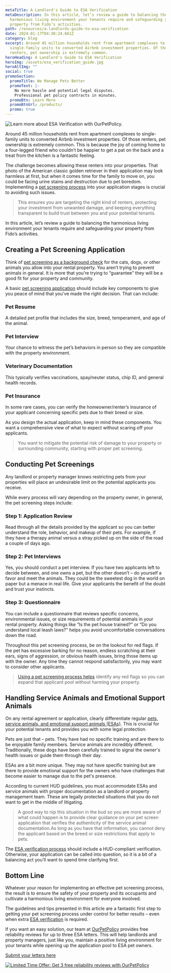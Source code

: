 ```yaml
---
metaTitle: A Landlord's Guide to ESA Verification
metaDescription: In this article, let’s review a guide to balancing the
  harmonious living environment your tenants require and safeguarding your
  property from Fido’s activities.
path: /resources/a-landlords-guide-to-esa-verification
date: 2024-01-17T04:30:24.661Z
category: blog
excerpt: Around 45 million households rent from apartment complexes to
  single-family units to converted Airbnb investment properties. Of those
  renters, pet ownership is extremely common.
heroHeading: A Landlord's Guide to ESA Verification
heroImg: /assets/esa_verification_guide.jpg
heroAltImg: ""
social: true
promoSection:
  promoTitle: We Manage Pets Better
  promoText: |-
    No more hassle and potential legal disputes.
    Professional pet policy contracts in minutes.
  promoBtn: Learn More
  promoBtnUrl: /products/
  promo: true
---
```

![Learn more about ESA Verification with OurPetPolicy.](/assets/landlord_guide_to_esa_verification.png)

Around 45 million households rent from apartment complexes to single-family units to converted Airbnb investment properties. Of those renters, pet ownership is extremely common. This is because the joy of coming home to a four-legged friend who couldn’t be happier to get a pat on the back and a treat from the kitchen is a fantastic feeling.

The challenge becomes allowing these renters into your properties. That photo of the American classic golden retriever in their application may look harmless at first, but when it comes time for the family to move on, you could be facing urine stains and destruction due to pet boredom. Implementing a [pet screening process](https://landlordtech.com/resources/tips-for-establishing-a-software-pet-screening-process-in-apartments) into your application stages is crucial to avoiding such issues.

> This ensures you are targeting the right kind of renters, protecting your investment from unwanted damage, and keeping everything transparent to build trust between you and your potential tenants.

In this article, let’s review a guide to balancing the harmonious living environment your tenants require and safeguarding your property from Fido’s activities.

## Creating a Pet Screening Application

Think of [pet screening as a background check](https://landlordtech.com/resources/the-role-of-pet-screening-in-keeping-your-property-safe) for the cats, dogs, or other animals you allow into your rental property. You aren’t trying to prevent animals in general. It is more that you’re trying to “guarantee” they will be a good fit for your property and community.

A basic [pet screening application](https://landlordtech.com/resources/best-practices-to-properly-screen-pets-for-apartments/) should include key components to give you peace of mind that you’ve made the right decision. That can include:

### Pet Resume 

A detailed pet profile that includes the size, breed, temperament, and age of the animal.

### Pet Interview

Your chance to witness the pet’s behaviors in person so they are compatible with the property environment.

### Veterinary Documentation

This typically verifies vaccinations, spay/neuter status, chip ID, and general health records.

### Pet Insurance

In some rare cases, you can verify the homeowner/renter’s insurance of your applicant concerning specific pets due to their breed or size.

As you design the actual application, keep in mind these components. You want a comprehensive view of what to expect without scaring off your applicants.

> You want to mitigate the potential risk of damage to your property or surrounding community, starting with proper pet screening.

## Conducting Pet Screenings

Any landlord or property manager knows restricting pets from your properties will place an undesirable limit on the potential applicants you receive.

While every process will vary depending on the property owner, in general, the pet screening steps include:

### Step 1: Application Review

Read through all the details provided by the applicant so you can better understand the role, behavior, and makeup of their pets. For example, if they have a therapy animal versus a stray picked up on the side of the road a couple of days ago.

### Step 2: Pet Interviews

Yes, you should conduct a pet interview. If you have two applicants left to decide between, and one owns a pet, but the other doesn’t – do yourself a favor and meet the animals. They could be the sweetest dog in the world on paper but a menace in real life. Give your applicants the benefit of the doubt and trust your instincts.

### Step 3: Questionnaire

You can include a questionnaire that reviews specific concerns, environmental issues, or size requirements of potential animals in your rental property. Asking things like “Is the pet house trained?” or “Do you understand local leash laws?” helps you avoid uncomfortable conversations down the road.

Throughout this pet screening process, be on the lookout for red flags. If the pet has excessive barking for no reason, endless scratching at their ears, signs of aggression, or obvious health issues, bring those items up with the owner. Any time they cannot respond satisfactorily, you may want to consider other applicants.

> [Using a pet screening process helps](https://landlordtech.com/resources/five-tips-for-managing-pets-on-your-rental-properties/) identify any red flags so you can expand that applicant pool without harming your property.

## Handling Service Animals and Emotional Support Animals

On any rental agreement or application, clearly differentiate regular [pets, service animals, and emotional support animals (ESAs)](https://landlordtech.com/resources/emotional-support-animals-service-animals-and-pets-whats-the-difference/). This is crucial for your potential tenants and provides you with some legal protection.

Pets are just that – pets. They have had no specific training and are there to be enjoyable family members. Service animals are incredibly different. Traditionally, these dogs have been carefully trained to signal the owner's health issues or guide them through their day.

ESAs are a bit more unique. They may not have specific training but are there to provide emotional support for the owners who have challenges that become easier to manage due to the pet's presence.

According to current HUD guidelines, you must accommodate ESAs and service animals with proper documentation as a landlord or property management team. These are legally protected situations that you do not want to get in the middle of litigating.

> A good way to nip this situation in the bud so you are more aware of what could happen is to provide clear guidance on your pet screen application that verifies the authenticity of the service animal documentation.As long as you have that information, you cannot deny the applicant based on the breed or size restrictions that apply to pets.

The [ESA verification process](https://landlordtech.com/resources/the-opportunity-cost-of-not-verifying-tenant-esa-etters/) should include a HUD-compliant verification. Otherwise, your application can be called into question, so it is a bit of a balancing act you’ll want to spend time clarifying first.

## Bottom Line

Whatever your reason for implementing an effective pet screening process, the result is to ensure the safety of your property and its occupants and cultivate a harmonious living environment for everyone involved.

The guidelines and tips presented in this article are a fantastic first step to getting your pet screening process under control for better results – even when extra [ESA verification](https://landlordtech.com/resources/the-landlords-essential-guide-to-esas) is required.

If you want an easy solution, our team at [OurPetPolicy](https://landlordtech.com/products) provides free reliability reviews for up to three ESA letters. This will help landlords and property managers, just like you, maintain a positive living environment for your tenants while opening up the application pool to ESA pet owners.

[Submit your letters here](https://info.ourpetpolicy.com/three-for-free/)

[![L﻿imited Time Offer: G﻿et 3 free reliability reviews with OurPetPolicy](/assets/three_for_free-2-.png "L﻿imited Time Offer: G﻿et 3 free reliability reviews with OurPetPolicy")](https://info.ourpetpolicy.com/three-for-free/)